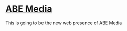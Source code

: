 [ABE Media](http://abemedia.co.uk)
===================
This is going to be the new web presence of ABE Media
